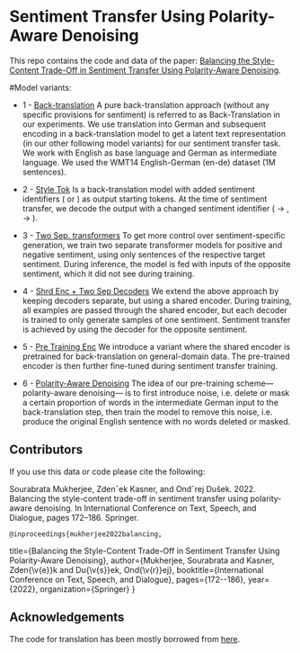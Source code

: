 # Sentiment Transfer Using Polarity-Aware Denoising

This repo contains the code and data of the paper: [Balancing the Style-Content Trade-Off in Sentiment Transfer Using Polarity-Aware Denoising](https://link.springer.com/chapter/10.1007/978-3-031-16270-1_15).


#Model variants:

* 1 - [Back-translation](https://github.com/SOURO/polarity-denoising-sentiment-transfer/tree/main/back-translation)
  A pure back-translation approach (without any specific provisions for sentiment) is referred to as Back-Translation in our experiments. We use translation into German and subsequent encoding in a back-translation model to get a latent text representation (in our other following model variants) for our sentiment transfer task. We work with English as base language and German as intermediate language. We used the WMT14 English-German (en-de) dataset (1M sentences).

* 2 - [Style Tok](https://github.com/SOURO/polarity-denoising-sentiment-transfer/tree/main/style_token)
  Is a back-translation model with added sentiment identifiers (<pos> or <neg>) as output starting tokens. At the time of sentiment transfer, we decode the output with a changed sentiment identifier (<pos> → <neg>, <neg> → <pos>).
  
* 3 - [Two Sep. transformers](https://github.com/SOURO/polarity-denoising-sentiment-transfer/tree/main/sep_enc_sep_dec)
  To get more control over sentiment-specific generation, we train two separate transformer models for positive and negative sentiment, using only sentences of the respective target sentiment. During inference, the model is fed with inputs of the opposite sentiment, which it did not see during training.
  
* 4 - [Shrd Enc + Two Sep Decoders](https://github.com/SOURO/polarity-denoising-sentiment-transfer/tree/main/shared_enc_diff_dec)
  We extend the above approach by keeping decoders separate, but using a shared encoder. During training, all examples are passed through the shared encoder, but each decoder is trained to only generate samples of one sentiment. Sentiment transfer is achieved by using the decoder for the opposite sentiment.
  
* 5 - [Pre Training Enc](https://github.com/SOURO/polarity-denoising-sentiment-transfer/tree/main/pretrnd_enc)
  We introduce a variant where the shared encoder is pretrained for back-translation on general-domain data. The pre-trained encoder is then further fine-tuned during sentiment transfer training.
  
* 6 - [Polarity-Aware Denoising](https://github.com/SOURO/polarity-denoising-sentiment-transfer/tree/main/polarity_aware_noising)
  The idea of our pre-training scheme—polarity-aware denoising— is to first introduce noise, i.e. delete or mask a certain proportion of words in the intermediate German input to the back-translation step, then train the model to remove this noise, i.e. produce the original English sentence with no words deleted or masked.

## Contributors
If you use this data or code please cite the following:

Sourabrata Mukherjee, Zdenˇek Kasner, and Ondˇrej Dušek. 2022. Balancing the style-content trade-off in sentiment transfer using polarity-aware denoising. In International Conference on Text, Speech, and Dialogue, pages 172–186. Springer.

    @inproceedings{mukherjee2022balancing,
  title={Balancing the Style-Content Trade-Off in Sentiment Transfer Using Polarity-Aware Denoising},
  author={Mukherjee, Sourabrata and Kasner, Zden{\v{e}}k and Du{\v{s}}ek, Ond{\v{r}}ej},
  booktitle={International Conference on Text, Speech, and Dialogue},
  pages={172--186},
  year={2022},
  organization={Springer}
}

## Acknowledgements
The code for translation has been mostly borrowed from [here](https://github.com/bentrevett/pytorch-seq2seq/blob/master/6%20-%20Attention%20is%20All%20You%20Need.ipynb).
